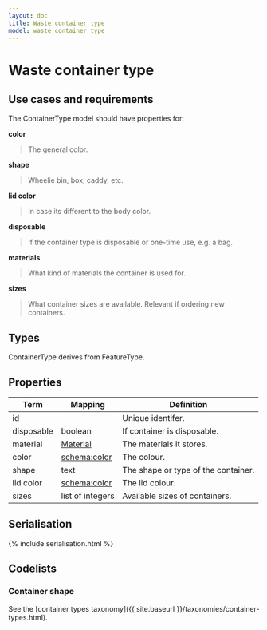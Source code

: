 ```yaml
---
layout: doc
title: Waste container type
model: waste_container_type
---
```


# Waste container type

## Use cases and requirements

The ContainerType model should have properties for:

**color**

> The general color.

**shape**

> Wheelie bin, box, caddy, etc.

**lid color**

> In case its different to the body color.

**disposable**

> If the container type is disposable or one-time use, e.g. a bag.

**materials**

> What kind of materials the container is used for.

**sizes**

> What container sizes are available. Relevant if ordering new containers.


## Types

ContainerType derives from FeatureType.


## Properties

Term     | Mapping | Definition
---------|---------|-----------
id |  | Unique identifer.
disposable | boolean | If container is disposable.
material | [Material](material.html) | The materials it stores.
color | [schema:color](https://schema.org/color) | The colour.
shape | text | The shape or type of the container.
lid color | [schema:color](https://schema.org/color) | The lid colour.
sizes | list of integers | Available sizes of containers.

## Serialisation

{% include serialisation.html %}


## Codelists

### Container shape

See the [container types taxonomy]({{ site.baseurl }}/taxonomies/container-types.html).
